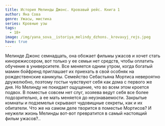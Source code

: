 ```yaml
---
title: История Мелинды Джонс. Кровавый рейс. Книга 1
author: Яна Сова
genre: Ужасы, мистика
series: Кровные узы
tags:
  - 18+
image: /img/yana_sova__istoriya_melindy_dzhons._krovavyj_rejs.jpeg
have: true
---
```

Мелинде Джонс семнадцать, она обожает фильмы ужасов и хочет стать кинорежиссером, вот только у ее семьи нет средств, чтобы оплатить обучение в университете. Все меняется одним утром, когда богатый мамин бойфренд приглашает их приехать в свой особняк на рождественские каникулы. Семейство Себастьяна Мортиса невероятно дружелюбно, поэтому гостьи чувствуют себя как дома с первого же дня. Но Мелинду не покидает ощущение, что во всем этом кроется подвох. В поместье совсем нет слуг, хозяева ведут себя все более подозрительно, а ее мать меняется до неузнаваемости. Закрытые комнаты и подземелья скрывают чудовищные секреты, как и их обитатели. Что же на самом деле творится в поместье Мортисов? И неужели жизнь Мелинды вот-вот превратится в самый настоящий фильм ужасов?..